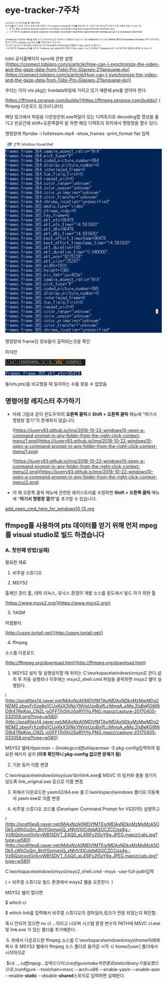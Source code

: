 # eye-tracker-7주차

![eye-tracker-7주차/Untitled.png](eye-tracker-7주차/Untitled.png)

tobii 공식홈페이지 sync에 관현 설명 ([https://connect.tobiipro.com/s/article/How-can-I-synchronize-the-video-and-the-gaze-data-from-Tobii-Pro-Glasses-2?language=ko](https://connect.tobiipro.com/s/article/How-can-I-synchronize-the-video-and-the-gaze-data-from-Tobii-Pro-Glasses-2?language=ko))

우리는 이미 vts pkg는 livedata파일에 가지고 있기 때문에 pts를 얻어야 한다. 

[https://ffmpeg.zeranoe.com/builds/](https://ffmpeg.zeranoe.com/builds/) ( ffmpeg 다운로드 링크)(디코더)

해당 링크에서 파일을 다운받은뒤 exe파일이 있는 디렉토리로 decoding할 영상을 옮기고 빈공간에 shift+오른쪽클릭 을 하면 해당 디렉토리 위치에서 명령창을 열수 있다. 

 

명령창에 ffprobe -i fullstream.mp4 -show_frames -print_format flat 입력 

 

![eye-tracker-7주차/Untitled%201.png](eye-tracker-7주차/Untitled%201.png)

명령창에 frame당 정보들이 출력되는것을 확인 

 

하지만

![eye-tracker-7주차/Untitled%202.png](eye-tracker-7주차/Untitled%202.png)

![eye-tracker-7주차/Untitled%203.png](eye-tracker-7주차/Untitled%203.png)

둘(vts,pts)를 비교했을 때 일치하는 수를 찾을 수 없었음 

## 명령어창 레지스터 추가하기

- 아래 그림과 같이 윈도우10의 **오른쪽 클릭**과 **Shift + 오른쪽 클릭** 메뉴에 “여기서 명령창 열기”가 존재하지 않습니다.
    
    ![https://luvery93.github.io/img/2018-10-22-windows10-open-a-command-prompt-in-any-folder-from-the-right-click-context-menu/1.png](https://luvery93.github.io/img/2018-10-22-windows10-open-a-command-prompt-in-any-folder-from-the-right-click-context-menu/1.png)
    
    ![https://luvery93.github.io/img/2018-10-22-windows10-open-a-command-prompt-in-any-folder-from-the-right-click-context-menu/2.png](https://luvery93.github.io/img/2018-10-22-windows10-open-a-command-prompt-in-any-folder-from-the-right-click-context-menu/2.png)
    
- 이 때 오른쪽 클릭 메뉴에 관련된 레지스트리를 수정하면 **Shift + 오른쪽 클릭** 메뉴에 “**여기서 명령창 열기**“를 추가할 수 있습니다.

[add_open_cmd_here_for_windows10 (1).reg](eye-tracker-7주차/add_open_cmd_here_for_windows10_(1).reg)

## ffmpeg를 사용하여 pts 데이터를 얻기 위해 먼저 mpeg를 visual studio로 빌드 하겠습니다

### A. 첫번째 방법(실패)

필요한 재료

1. 비주얼 스튜디오

2. MSYS2

툴체인 관리 툴, 대략 리눅스, 유닉스 환경의 개발 소스를 윈도에서 빌드 하기 위한 툴

[https://www.msys2.org/](https://www.msys2.org/)

3. YASM

어셈블러.

[http://yasm.tortall.net/](http://yasm.tortall.net/)

4. ffmpeg

소스를 다운로드

[http://ffmpeg.org/download.html](http://ffmpeg.org/download.html)

1. MSYS2 설치 및 실행설치할 때 위치는 C:\workspace\windows\msys로 한다.설치 후 자동 실행되나 이후에는 msys2_shell.cmd 파일을 클릭하면 msys2 쉘이 실행된다.

![http://postfiles14.naver.net/MjAxNzA0MDVfMTAy/MDAxNDkxMzMwMDg2NDM2.zbeyFrXzq8g1CUxKkX3liNxYNVpUzoBxIfLcMmgA_eMg.2lsBeKG8tNO9t47RpKqs_CNZL-pOFF17n5hUj5qRYIYg.PNG.mapiz/capture-20170405-032058.png?type=w580](http://postfiles14.naver.net/MjAxNzA0MDVfMTAy/MDAxNDkxMzMwMDg2NDM2.zbeyFrXzq8g1CUxKkX3liNxYNVpUzoBxIfLcMmgA_eMg.2lsBeKG8tNO9t47RpKqs_CNZL-pOFF17n5hUj5qRYIYg.PNG.mapiz/capture-20170405-032058.png?type=w580)

MSYS2 쉘에서$pacman -S make gcc diffutils$pacman -S pkg-config입력하여 필요한 패키지 설치 **(이후 확인하니 pkg-config 없으면 문제가 됨)**

2. 기본 링커 이름 변경

C:\workspace\windows\msys\usr\bin\link.exe를 MSVC 의 링커와 충돌 생기지 않도록 link_original.exe 등으로 이름 변경.

3. 위에서 다운로드한 yasm32/64.exe 를 C:\workspace\windows 폴더로 이동해서 yasm.exe로 이름 변경

4. 비주얼 스튜디오 코드쉘 (Developer Command Prompt for VS2015) 실행하고

![http://postfiles6.naver.net/MjAxNzA0MDVfMTEg/MDAxNDkxMzMxMzA5ODk5.cWhOuSm_8lnYGpnvpjiQ_xNhIVXICdobASOCZCCiss4g.-VzRjQslnxxtGn1yvWB1SDVT_EAQ0_eL45lFs2lSyY8g.JPEG.mapiz/cats.jpg?type=w580](http://postfiles6.naver.net/MjAxNzA0MDVfMTEg/MDAxNDkxMzMxMzA5ODk5.cWhOuSm_8lnYGpnvpjiQ_xNhIVXICdobASOCZCCiss4g.-VzRjQslnxxtGn1yvWB1SDVT_EAQ0_eL45lFs2lSyY8g.JPEG.mapiz/cats.jpg?type=w580)

C:\workspace\windows\msys\msys2_shell.cmd -msys -use-full-path입력 

( = 비주얼 스튜디오 빌드 환경에서 msys2 쉘을 오픈한다. )

MSYS2 쉘이 열리면

$ which cl

$ which link를 입력해서 비주얼 스튜디오의 컴파일러,링크가 연동 되었는지 확인함.

혹시 안되어 있으면 no cl ...이라고 나오며 시스템 환경 변수의 PATH에 MSVC cl.exe 및 link.exe 가 있는 폴더를 추가해준다.

.5. 위에서 다운로드한 ffmpeg 소스를 C:\workspace\windows\msys\home아래에 복사 후 MSYS2 쉘에서 ffmpeg 소스 폴더로 들어감 시작 시 home/[user] 폴더에서 시작하므로

 $cd .., $cd ffmpeg... 입력드디어 ./configure make 하면 종료static library 가 필요했으므로$./configure --toolchain=msvc --arch=x86 --enable-yasm --enable-asm --enable-**static** --disable-**shared**스위치로 입력하면 실패한다.